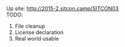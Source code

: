 Up site: http://2015-2.sitcon.camp/SITCON03<br />
TODO: <br />
1. File cleanup <br />
2. License declaration <br />
3. Real world usable

